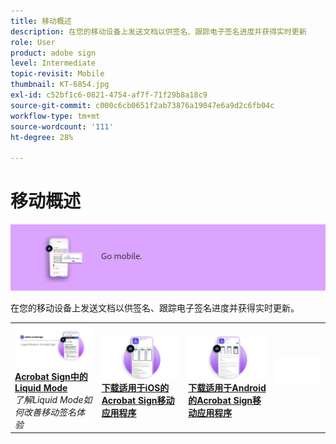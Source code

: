 ```yaml
---
title: 移动概述
description: 在您的移动设备上发送文档以供签名、跟踪电子签名进度并获得实时更新
role: User
product: adobe sign
level: Intermediate
topic-revisit: Mobile
thumbnail: KT-6854.jpg
exl-id: c52bf1c6-0821-4754-af7f-71f29b8a18c9
source-git-commit: c000c6cb0651f2ab73876a19047e6a9d2c6fb04c
workflow-type: tm+mt
source-wordcount: '111'
ht-degree: 28%

---
```


# 移动概述

![签名移动图像](../assets/Hero-Mobile.png)

在您的移动设备上发送文档以供签名、跟踪电子签名进度并获得实时更新。

<table style="table-layout:fixed">
<tr>
  <td>
    <a href="liquidmode.md">
      <img alt="Acrobat Sign中的Liquid Mode" src="assets/liquidmode.png" />
    </a>
    <div>
    <a href="liquidmode.md"><strong>Acrobat Sign中的Liquid Mode</strong></a>
    </div>
    <em>了解Liquid Mode如何改善移动签名体验</em>
    <br>
  </td>
  <td>
    <a href="https://itunes.apple.com/cn/app/adobe-sign/id481082197?mt=8" target="_blank">
      <img alt="下载iOS" src="assets/Mobile_iOS.png" />
    </a>
    <div>
    <a href="https://itunes.apple.com/us/app/adobe-sign/id481082197?mt=8" target="_blank"><strong>下载适用于iOS的Acrobat Sign移动应用程序</strong></a>
    <br>
  </td>
  <td>
    <a href="https://play.google.com/store/apps/details?id=com.adobe.echosign&amp;hl=en" target="_blank">
      <img alt="Android版本下载" src="assets/Mobile_Android.png" />
    </a>
    <div>
    <a href="https://play.google.com/store/apps/details?id=com.adobe.echosign&amp;hl=en" target="_blank"><strong>下载适用于Android的Acrobat Sign移动应用程序</strong></a>
    <br>
  </td>
  <td>
    <img alt="间隔条" src="../assets/Whitespacer.png" />
    <div>
    <br>
  </td>
</tr>
</table>
